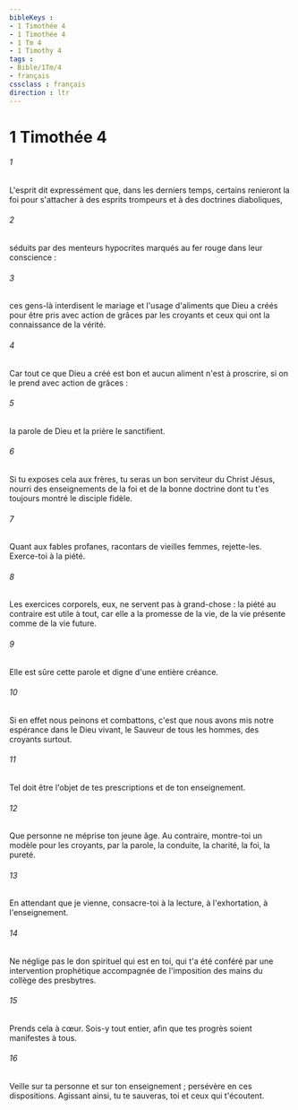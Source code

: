 ```yaml
---
bibleKeys : 
- 1 Timothée 4
- 1 Timothée 4
- 1 Tm 4
- 1 Timothy 4
tags : 
- Bible/1Tm/4
- français
cssclass : français
direction : ltr
---
```


# 1 Timothée 4

###### 1
L'esprit dit expressément que, dans les derniers temps, certains renieront la foi pour s'attacher à des esprits trompeurs et à des doctrines diaboliques, 
###### 2
séduits par des menteurs hypocrites marqués au fer rouge dans leur conscience : 
###### 3
ces gens-là interdisent le mariage et l'usage d'aliments que Dieu a créés pour être pris avec action de grâces par les croyants et ceux qui ont la connaissance de la vérité. 
###### 4
Car tout ce que Dieu a créé est bon et aucun aliment n'est à proscrire, si on le prend avec action de grâces : 
###### 5
la parole de Dieu et la prière le sanctifient. 
###### 6
Si tu exposes cela aux frères, tu seras un bon serviteur du Christ Jésus, nourri des enseignements de la foi et de la bonne doctrine dont tu t'es toujours montré le disciple fidèle. 
###### 7
Quant aux fables profanes, racontars de vieilles femmes, rejette-les. Exerce-toi à la piété. 
###### 8
Les exercices corporels, eux, ne servent pas à grand-chose : la piété au contraire est utile à tout, car elle a la promesse de la vie, de la vie présente comme de la vie future. 
###### 9
Elle est sûre cette parole et digne d'une entière créance. 
###### 10
Si en effet nous peinons et combattons, c'est que nous avons mis notre espérance dans le Dieu vivant, le Sauveur de tous les hommes, des croyants surtout. 
###### 11
Tel doit être l'objet de tes prescriptions et de ton enseignement. 
###### 12
Que personne ne méprise ton jeune âge. Au contraire, montre-toi un modèle pour les croyants, par la parole, la conduite, la charité, la foi, la pureté. 
###### 13
En attendant que je vienne, consacre-toi à la lecture, à l'exhortation, à l'enseignement. 
###### 14
Ne néglige pas le don spirituel qui est en toi, qui t'a été conféré par une intervention prophétique accompagnée de l'imposition des mains du collège des presbytres. 
###### 15
Prends cela à cœur. Sois-y tout entier, afin que tes progrès soient manifestes à tous. 
###### 16
Veille sur ta personne et sur ton enseignement ; persévère en ces dispositions. Agissant ainsi, tu te sauveras, toi et ceux qui t'écoutent. 
